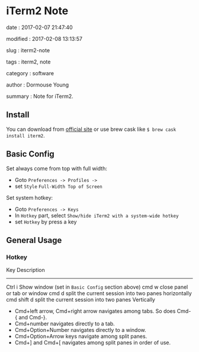 iTerm2 Note
===========

date
:   2017-02-07 21:47:40

modified
:   2017-02-08 13:13:57

slug
:   iterm2-note

tags
:   iterm2, note

category
:   software

author
:   Dormouse Young

summary
:   Note for iTerm2.

Install
-------

You can download from [official site](http://www.iterm2.com/) or use
brew cask like `$ brew cask install iterm2`.

Basic Config
------------

Set always come from top with full width:

-   Goto `Preferences -> Profiles ->`
-   set `Style` `Full-Width Top of Screen`

Set system hotkey:

-   Goto `Preferences -> Keys`
-   In `Hotkey` part, select
    `Show/hide iTerm2 with a system-wide hotkey`
-   set `Hotkey` by press a key

General Usage
-------------

### Hotkey

  Key           Description
  ------------- -------------------------------------------------------
  Ctrl i        Show window (set in `Basic Config` section above)
  cmd w         close panel or tab or window
  cmd d         split the current session into two panes horizontally
  cmd shift d   split the current session into two panes Vertically

-   Cmd+left arrow, Cmd+right arrow navigates among tabs. So does Cmd-{
    and Cmd-}.
-   Cmd+number navigates directly to a tab.
-   Cmd+Option+Number navigates directly to a window.
-   Cmd+Option+Arrow keys navigate among split panes.
-   Cmd+] and Cmd+[ navigates among split panes in order of use.

